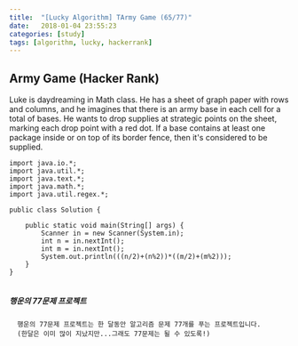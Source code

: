```yaml
---
title:  "[Lucky Algorithm] TArmy Game (65/77)"
date:   2018-01-04 23:55:23
categories: [study]
tags: [algorithm, lucky, hackerrank]
---
```

## Army Game (Hacker Rank)
Luke is daydreaming in Math class. He has a sheet of graph paper with  rows and columns, and he imagines that there is an army base in each cell for a total of  bases. He wants to drop supplies at strategic points on the sheet, marking each drop point with a red dot. If a base contains at least one package inside or on top of its border fence, then it's considered to be supplied.

```
import java.io.*;
import java.util.*;
import java.text.*;
import java.math.*;
import java.util.regex.*;

public class Solution {

    public static void main(String[] args) {
        Scanner in = new Scanner(System.in);
        int n = in.nextInt();
        int m = in.nextInt();
        System.out.println(((n/2)+(n%2))*((m/2)+(m%2)));
    }
}


```

##### 행운의 77문제 프로젝트
```
  행운의 77문제 프로젝트는 한 달동안 알고리즘 문제 77개를 푸는 프로젝트입니다.
  (한달은 이미 많이 지났지만...그래도 77문제는 될 수 있도록!)
```
